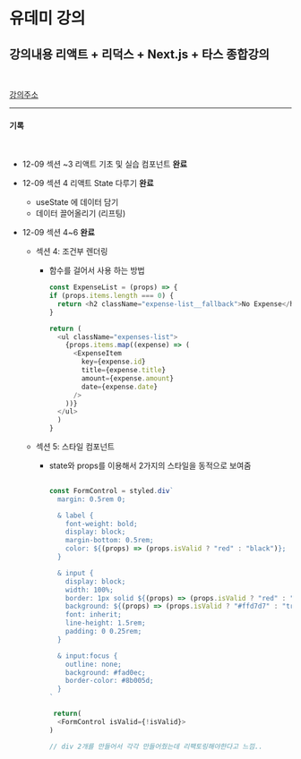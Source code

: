 # 유데미 강의

## 강의내용 리액트 + 리덕스 + Next.js + 타스 종합강의

<br/>

[강의주소](https://www.udemy.com/course/best-react/)

---

#### 기록   

<br/>

+ 12-09 섹션 ~3 리액트 기초 및 실습 컴포넌트 **완료**

+ 12-09 섹션 4 리액트 State 다루기 **완료**
  - useState 에 데이터 담기 
  - 데이터 끌어올리기 (리프팅)
   
+ 12-09 섹션 4~6 **완료** 
  - 섹션 4: 조건부 렌더링
    - 함수를 걸어서 사용 하는 방법
        ```js
        const ExpenseList = (props) => {
        if (props.items.length === 0) {
          return <h2 className="expense-list__fallback">No Expense</h2>
        }

        return (
          <ul className="expenses-list">
            {props.items.map((expense) => (
              <ExpenseItem
                key={expense.id}
                title={expense.title}
                amount={expense.amount}
                date={expense.date}
              />
            ))}
          </ul>
          )
        }
       ```

  - 섹션 5: 스타일 컴포넌트
    - state와 props를 이용해서 2가지의 스타일을 동적으로 보여줌
      ```js
     
      const FormControl = styled.div`
        margin: 0.5rem 0;

        & label {
          font-weight: bold;
          display: block;
          margin-bottom: 0.5rem;
          color: ${(props) => (props.isValid ? "red" : "black")};
        }

        & input {
          display: block;
          width: 100%;
          border: 1px solid ${(props) => (props.isValid ? "red" : "#ccc")};
          background: ${(props) => (props.isValid ? "#ffd7d7" : "transpare")};
          font: inherit;
          line-height: 1.5rem;
          padding: 0 0.25rem;
        }

        & input:focus {
          outline: none;
          background: #fad0ec;
          border-color: #8b005d;
        }
      `

       return(
        <FormControl isValid={!isValid}>
      )

      // div 2개를 만들어서 각각 만들어줬는데 리팩토링해야한다고 느낌..
      ```